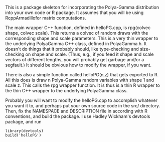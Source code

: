 This is a package skeleton for incorporating the Polya-Gamma distribution into your own code or R package. It assumes that you will be using RcppArmadillofor matrix computations.

The main wrapper C++ function, defined in helloPG.cpp, is rpg(colvec shape, colvec scale).  This returns a colvec of random draws with the corresponding shape and scale parameters.  This is a very thin wrapper to the underlying PolyaGamma C++ class, defined in PolyaGamma.h.  It doesn't do things that it probably should, like type-checking and size-checking on shape and scale.  (Thus, e.g., if you feed it shape and scale vectors of different lengths, you will probably get garbage and/or a segfault.)  It should be obvious how to modify the wrapper, if you want.

There is also a simple function called helloPG(n,z) that gets exported to R.  All this does is draw n Polya-Gamma random variables with shape 1 and scale z.  This calls the rpg wrapper function.  It is thus is a thin R wrapper to the thin C++ wrapper to the underlying PolyaGamma class.

Probably you will want to modify the helloPG.cpp to accomplish whatever you want it to, and perhaps put your own source code in the src/ directory.  Then, fix the NAMESPACE and DESCRIPTION file in according with R conventions, and build the package.  I use Hadley Wickham's devtools package, and run

    library(devtools)
    build('helloPG')

